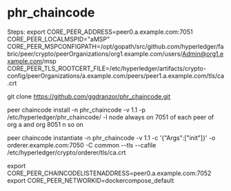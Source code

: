 # phr_chaincode

Steps:
export CORE_PEER_ADDRESS=peer0.a.example.com:7051
CORE_PEER_LOCALMSPID="aMSP"
CORE_PEER_MSPCONFIGPATH=/opt/gopath/src/github.com/hyperledger/fabric/peer/crypto/peerOrganizations/org1.example.com/users/Admin@org1.example.com/msp
CORE_PEER_TLS_ROOTCERT_FILE=/etc/hyperledger/artifacts/crypto-config/peerOrganizations/a.example.com/peers/peer1.a.example.com/tls/ca.crt

git clone https://github.com/ggdranzor/phr_chaincode.git

peer chaincode install -n phr_chaincode -v 1.1 -p /etc/hyperledger/phr_chaincode/ -l node    always on 7051 of each peer of org a and org  8051 n so on

peer chaincode instantiate -n phr_chaincode -v 1.1 -c '{"Args":["init"]}' -o orderer.example.com:7050 -C common --tls --cafile /etc/hyperledger/crypto/orderer/tls/ca.crt

export CORE_PEER_CHAINCODELISTENADDRESS=peer0.a.example.com:7052
export CORE_PEER_NETWORKID=dockercompose_default
